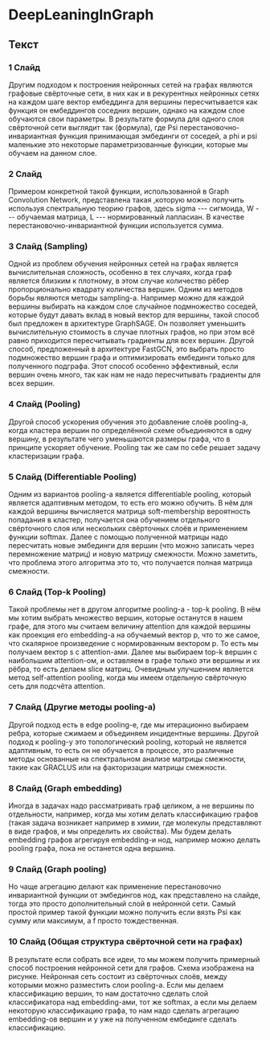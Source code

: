 # DeepLeaningInGraph
## Текст
### 1 Слайд
Другим подходом к построения нейронных сетей на графах являются графовые свёрточные сети, в них как и в рекурентных нейронных сетях на каждом шаге вектор ембеддинга для вершины пересчитывается как функция он ембеддингов соседних вершин, однако на каждом слое обучаются свои параметры. В результате формула для одного слоя свёрточной сети выглядит так (формула), где Psi перестановочно-инвариантная функция принимающая эмбединги от соседей, а phi и psi маленькие это некоторые параметризованные функции, которые мы обучаем на данном слое.

### 2 Слайд
Примером конкретной такой функции, использованной в Graph Convolution Network, представлена такая ,которую можно получить используя спектральную теорию графов, здесь sigma --- сигмоида, W --- обучаемая матрица, L --- нормированный лапласиан. В качестве перестановочно-инвариантной функции используется сумма.

### 3 Слайд (Sampling)
Одной из проблем обучения нейронных сетей на графах является вычислительная сложность, особенно в тех случаях, когда граф является близким к плотному, в этом случае количество рёбер пропорционально квадрату количества вершин.
Одним из методов борьбы являются методы sampling-а. Например можно для каждой вершины выбирать на каждом слое случайное подмножество соседей, которые будут давать вклад в новый вектор для вершины, такой способ был предложен в архитектуре GraphSAGE. Он позволяет уменьшить вычислительную стоимость в случае плотных графов, но при этом всё равно приходится пересчитывать градиенты для всех вершин.
Другой способ, предложенный в архитектуре FastGCN, это выбрать просто подмножество вершин графа и оптимизировать ембединги только для полученного подграфа. Этот способ особенно эффективный, если вершин очень много, так как нам не надо пересчитывать градиенты для всех вершин.

### 4 Слайд (Pooling)
Другой способ ускорения обучения это добавление слоёв pooling-а, когда кластера вершин по определённой схеме объединяются в одну вершину, в результате чего уменьшаются размеры графа, что в принципе ускоряет обучение.
Pooling так же сам по себе решает задачу кластеризации графа.

### 5 Слайд (Differentiable Pooling)
Одним из вариантов pooling-а является differentiable pooling, который является адаптивным методом, то есть его можно обучить.
В нём для каждой вершины вычисляется матрица soft-membership вероятность попадания в кластер, получается она обучением отдельного свёрточного слоя или нескольких свёрточных слоёв и применением функции softmax.
Далее с помощью полученной матрицы надо пересчитать новые эмбединги для вершин (что можно записать через перемножение матриц) и новую матрицу смежности.
Можно заметить, что проблема этого алгоритма это то, что получается полная матрица смежности.

### 6 Слайд (Top-k Pooling)
Такой проблемы нет в другом алгоритме pooling-а - top-k pooling. В нём мы хотим выбрать множество вершин, которые останутся в нашем графе, для этого мы считаем величину attention для каждой вершины как проекция его embedding-а на обучаемый вектор p, что то же самое, что скалярное произведение с нормированным вектором p. То есть мы получаем вектор s с attention-ами. Далее мы выбираем top-k вершин с наибольшим attention-ом, и оставляем в графе только эти вершины и их рёбра, то есть делаем slice матриц.
Очевидным улучшением является метод self-attention pooling, когда мы имеем отдельную свёрточную сеть для подсчёта attention.

### 7 Слайд (Другие методы pooling-а)
Другой подход есть в edge pooling-е, где мы итерационно выбираем ребра, которые сжимаем и объединяем инцидентные вершины.
Другой подход к pooling-у это топологический pooling, который не является адаптивным, то есть он не обучается в процессе, это различные методы основанные на спектральном анализе матрицы смежности, такие как GRACLUS или на факторизации матрицы смежности.

### 8 Слайд (Graph embedding)
Иногда в задачах надо рассматривать граф целиком, а не вершины по отдельности, например, когда мы хотим делать классификацию графов (такая задача возникает например в химии, где молекулы представляют в виде графов, и мы определить их свойства).
Мы будем делать embedding графов агрегируя embedding-и нод, например можно делать pooling графа, пока не останется одна вершина.

### 9 Слайд (Graph pooling)
Но чаще агрегацию делают как применение перестановочно инвариантной функции от эмбедингов нод, как представлено на слайде, тогда это просто дополнительный слой в нейронной сети.
Самый простой пример такой функции можно получить если вязть Psi как сумму или максимум, а f просто тождественная. 

### 10 Слайд (Общая структура свёрточной сети на графах)
В результате если собрать все идеи, то мы можем получить примерный способ построения нейронной сети для графов. Схема изображена на рисунке. Нейронная сеть состоит из свёрточных слоёв, между которыми можно разместить слои pooling-а. Если мы делаем классификацию вершин, то нам достаточно сделать слой классификатора над embedding-ами, тот же softmax, а если мы делаем некоторую классификацию графа, то нам надо сделать агрегацию embedding-ов вершин и у уже на полученном ембединге сделать классификацию.